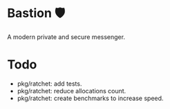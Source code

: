 # Bastion 🛡️

A modern private and secure messenger.

# Todo

- pkg/ratchet: add tests.
- pkg/ratchet: reduce allocations count.
- pkg/ratchet: create benchmarks to increase speed.
